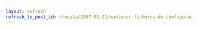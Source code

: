 ```yaml
---
layout: refresh
refresh_to_post_id: /receta/2007-01-21/mantener-ficheros-de-configuracin-con-subversion
---
```

